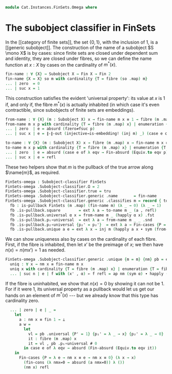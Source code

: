 <!--
```agda
open import Cat.Diagram.Pullback.Along
open import Cat.Instances.FinSets
open import Cat.Diagram.Pullback
open import Cat.Diagram.Omega
open import Cat.Prelude

open import Data.Fin.Finite
open import Data.Fin.Base

import Cat.Displayed.Instances.Subobjects as Sub

open is-generic-subobject
open is-pullback-along
open Sub FinSets
open Subobject
```
-->

```agda
module Cat.Instances.FinSets.Omega where
```

# The subobject classifier in FinSets

In the [[category of finite sets]], the set $\{0, 1\}$, with the
inclusion of $1$, is a [[generic subobject]]. The construction of the
name of a subobject $S \mono X$ is by cases: since finite sets are
closed under dependent sum and identity, they are closed under fibres,
so we can define the name function at $x : X$ by cases on the
cardinality of $m^*(x)$.

```agda
fin-name : ∀ {X} → Subobject X → Fin X → Fin 2
fin-name {X = X} so m with cardinality {T = fibre (so .map) m}
... | zero  = 0
... | suc x = 1
```

<!--
```agda
tru : Subobject 2
tru .domain = 1
tru .map _ = 1
tru .monic g h x = ext λ e → Fin-cases {P = λ x → x ≡ h e} (Fin-cases {P = λ x → 0 ≡ x} refl (λ ()) (h e)) (λ ()) (g e)

private
  inj : ∀ {X} (m : Subobject X) → injective (m .map)
  inj m {a} {b} α = m .monic {c = 1} (λ _ → a) (λ _ → b) (ext λ _ → α) $ₚ 0
```
-->

This construction satisfies the evident 'universal property': its value
at $x$ is $1$ if, and only if, the fibre $m^*(x)$ is actually inhabited
(in which case it's even contractible, since subobjects of finite sets
are embeddings).

```agda
from-name : ∀ {X} (m : Subobject X) x → fin-name m x ≡ 1 → fibre (m .map) x
from-name m x p with cardinality {T = fibre (m .map) x} | enumeration {T = fibre (m .map) x}
... | zero  | e = absurd (fzero≠fsuc p)
... | suc x | e = ∥-∥-out (injective→is-embedding! (inj m) _) (case e of λ eqv → pure (Equiv.from eqv 0))

to-name : ∀ {X} (m : Subobject X) x → fibre (m .map) x → fin-name m x ≡ 1
to-name m x p with cardinality {T = fibre (m .map) x} | enumeration {T = fibre (m .map) x}
... | zero  | e = absurd (case e of λ eqv → Fin-absurd (Equiv.to eqv p))
... | suc x | e = refl
```

These two helpers show that $m$ is the pullback of the true arrow along
$\name{m}$, as required.

```agda
FinSets-omega : Subobject-classifier FinSets
FinSets-omega .Subobject-classifier.Ω = 2
FinSets-omega .Subobject-classifier.true = tru
FinSets-omega .Subobject-classifier.generic .name       = fin-name
FinSets-omega .Subobject-classifier.generic .classifies m = record { top = λ _ → 0 ; has-is-pb = fb } where
  fb : is-pullback FinSets (m .map) (fin-name m) (λ _ → 0) (λ _ → 1)
  fb .is-pullback.square        = ext λ a → to-name m _ (a , refl)
  fb .is-pullback.universal α x = from-name m _ (happly α x) .fst
  fb .is-pullback.p₁∘universal  = ext λ a → from-name m _ _ .snd
  fb .is-pullback.p₂∘universal {p₂' = p₂'}  = ext λ a → Fin-cases {P = λ x → 0 ≡ x} refl (λ ()) (p₂' a)
  fb .is-pullback.unique a e = ext λ x → inj m (happly a x ∙ sym (from-name m _ _ .snd))
```

We can show uniqueness also by cases on the cardinality of each fibre.
First, if the fibre is inhabited, then let $x'$ be the preimage of $x$;
we then have $n(x) = n(mx') = 1$ as needed.

```agda
FinSets-omega .Subobject-classifier.generic .unique {m = m} {nm} pb = ext uniq where
  uniq : ∀ x → nm x ≡ fin-name m x
  uniq x with cardinality {T = fibre (m .map) x} | enumeration {T = fibre (m .map) x} | from-name m x
  ... | suc n | e | f with (x' , α) ← f refl = ap nm (sym α) ∙ happly (pb .square) _
```

If the fibre is uninhabited, we show that $n(x) = 0$ by showing it can
not be $1$. For if it were $1$, its universal property as a pullback
would let us get our hands on an element of $m^*(x)$ --- but we already
know that this type has cardinality zero.

```agda
  ... | zero | e | _ =
    let
      a : nm x ≡ fin 1 → ⊥
      a w =
        let
          vl = pb .universal {P' = 1} {p₁' = λ _ → x} {p₂' = λ _ → 0} (ext λ _ → w) 0
          it : fibre (m .map) x
          it = vl , pb .p₁∘universal # 0
        in case e of λ eqv → absurd (Fin-absurd (Equiv.to eqv it))
    in
      Fin-cases {P = λ e → nm x ≡ e → nm x ≡ 0} (λ x → x)
        (fin-cons (λ nmx=0 → absurd (a nmx=0)) λ ())
        (nm x) refl
```
